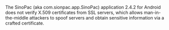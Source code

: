 The SinoPac (aka com.sionpac.app.SinoPac) application 2.4.2 for Android does not verify X.509 certificates from SSL servers, which allows man-in-the-middle attackers to spoof servers and obtain sensitive information via a crafted certificate.